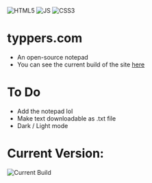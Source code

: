 ![HTML5](https://img.shields.io/badge/html5-%23E34F26.svg?style=for-the-badge&logo=html5&logoColor=white)
![JS](https://img.shields.io/badge/JavaScript-323330?style=for-the-badge&logo=javascript&logoColor=F7DF1E)
![CSS3](https://img.shields.io/badge/css3-%231572B6.svg?style=for-the-badge&logo=css3&logoColor=white)

# typpers.com
* An open-source notepad
* You can see the current build of the site [here](https://typpers.netlify.app/)

# To Do
* Add the notepad lol
* Make text downloadable as .txt file
* Dark / Light mode

# Current Version:
![Current Build]([https://media.discordapp.net/attachments/988296406144008212/1040876566944677928/Screenshot_2022-11-12_013007.png?width=1407&height=676](https://imgur.com/a/3OsV9xK))
